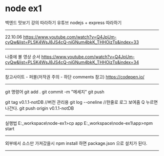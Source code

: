 # node ex1
백엔드 맛보기 강의 따라하기
유튜브 nodejs + express 따라하기
* * *
22.10.06
https://www.youtube.com/watch?v=Q4JpUm-cyQw&list=PLSK4WsJ8JS4cQ-niGNum4bkK_THHOizTs&index=33
* * *
나중에 볼 영상 순서
https://www.youtube.com/watch?v=Q4JpUm-cyQw&list=PLSK4WsJ8JS4cQ-niGNum4bkK_THHOizTs&index=34
* * *
참고사이트 - 퍼블(저작권 주의 - 하단 comments 참고)
https://codepen.io/
* * *
git 명령어
git add .
git commit -m "메세지"
git push

git tag v0.1.1-notDB	//버전 관리용
git log --oneline 		//한줄로 로그 보여줌 Q 누르면 나간다.
git push origin v0.1.1-notDB
* * *
실행법
E:\_workspace\node-ex1\>cp app
E:\_workspace\node-ex1\app>npm start
* * *
외부에서 소스만 가져갔을시
npm install 하면 package.json 으로 설치가 된다.
* * *